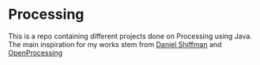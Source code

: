 # Processing

This is a repo containing different projects done on Processing using Java.
The main inspiration for my works stem from [Daniel Shiffman](https://www.shiffman.net/) and [OpenProcessing](https://www.openprocessing.org/)
